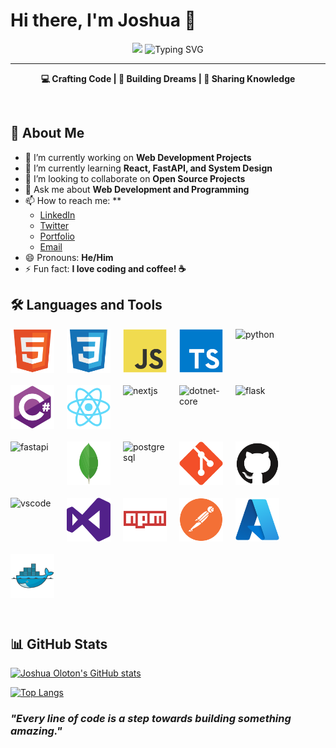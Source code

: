 
# Hi there, I'm Joshua 👋

<div align="center">
  <!-- <img src="https://media.giphy.com/media/QssGEmpkyEOhBCb7e1/giphy.gif" width="200" /> -->

  <!-- Coding/Developer themed GIFs -->
  <img src="https://media.giphy.com/media/qgQUggAC3Pfv687qPC/giphy.gif" width="200" />

  <!-- Developer workspace -->
  <!-- <img src="https://media.giphy.com/media/SWoSkN6DxTszqIKEqv/giphy.gif" width="200" /> -->

  <img src="https://readme-typing-svg.herokuapp.com?font=Fira+Code&size=22&pause=1000&color=00D4AA&center=true&vCenter=true&width=600&lines=Full+Stack+Developer;Open+Source+Contributor;Mobile+Developer;Building+Amazing+Web+Experiences;Always+Learning+New+Technologies" alt="Typing SVG" />
</div>

---

<div align="center">
  
  **💻 Crafting Code | 🚀 Building Dreams | 📝 Sharing Knowledge**
</div>

<br />

## 🚀 About Me
- 🔭 I’m currently working on **Web Development Projects**
- 🌱 I’m currently learning **React, FastAPI, and System Design**
- 👯 I’m looking to collaborate on **Open Source Projects**
- 💬 Ask me about **Web Development and Programming**
- 📫 How to reach me: **
  - [LinkedIn](https://www.linkedin.com/in/joshuaoloton/)
  - [Twitter](https://twitter.com/JoshuaOloton)
  - [Portfolio](https://joshuaoloton.github.io/)
  - [Email](mailto:olotonjoshua23@gmail.com)
- 😄 Pronouns: **He/Him**
- ⚡ Fun fact: **I love coding and coffee! ☕**


## 🛠️ Languages and Tools
<div style="display: flex; flex-wrap: wrap; gap: 20px; align-items: center; margin-bottom: 60px;"> 
  <img src="https://raw.githubusercontent.com/devicons/devicon/master/icons/html5/html5-original.svg" alt="html5" width="70" height="70"/>
  <img src="https://raw.githubusercontent.com/devicons/devicon/master/icons/css3/css3-original.svg" alt="css3" width="70" height="70"/>
  <img src="https://raw.githubusercontent.com/devicons/devicon/master/icons/javascript/javascript-original.svg" alt="javascript" width="70" height="70"/>
  <img src="https://raw.githubusercontent.com/devicons/devicon/master/icons/typescript/typescript-original.svg" alt="typescript" width="70" height="70"/>
  <img src="https://cdn.jsdelivr.net/gh/devicons/devicon@latest/icons/python/python-original.svg" alt="python" width="70" height="70" />
  <img src="https://raw.githubusercontent.com/devicons/devicon/master/icons/csharp/csharp-original.svg" alt="csharp" width="70" height="70"/>
  <img src="https://raw.githubusercontent.com/devicons/devicon/master/icons/react/react-original.svg" alt="react" width="70" height="70"/>
  <img src="https://cdn.jsdelivr.net/gh/devicons/devicon@latest/icons/nextjs/nextjs-original.svg" alt="nextjs" width="70" height="70" />
  <img src="https://cdn.jsdelivr.net/gh/devicons/devicon@latest/icons/dotnetcore/dotnetcore-original.svg" alt="dotnet-core" width="70" height="70" />
  <img src="https://cdn.jsdelivr.net/gh/devicons/devicon@latest/icons/flask/flask-original.svg" alt="flask" width="70" height="70" />    
  <img src="https://cdn.jsdelivr.net/gh/devicons/devicon@latest/icons/fastapi/fastapi-original.svg" alt="fastapi" width="70" height="70" />           
  <img src="https://raw.githubusercontent.com/devicons/devicon/master/icons/mongodb/mongodb-original.svg" alt="mongodb" width="70" height="70"/>
  <img src="https://cdn.jsdelivr.net/gh/devicons/devicon@latest/icons/postgresql/postgresql-original-wordmark.svg" alt="postgresql" width="70" height="70" />
  <img src="https://raw.githubusercontent.com/devicons/devicon/master/icons/git/git-original.svg" alt="git" width="70" height="70"/>
  <img src="https://raw.githubusercontent.com/devicons/devicon/master/icons/github/github-original.svg" alt="github" width="70" height="70"/>
  <img src="https://cdn.jsdelivr.net/gh/devicons/devicon@latest/icons/vscode/vscode-original.svg" alt="vscode" width="70" height="70" />
  <img src="https://raw.githubusercontent.com/devicons/devicon/master/icons/visualstudio/visualstudio-plain.svg" alt="visualstudio" width="70" height="70"/>
  <img src="https://raw.githubusercontent.com/devicons/devicon/master/icons/npm/npm-original-wordmark.svg" alt="npm" width="70" height="70"/>
  <img src="https://raw.githubusercontent.com/devicons/devicon/master/icons/postman/postman-original.svg" alt="postman" width="70" height="70"/>
  <img src="https://raw.githubusercontent.com/devicons/devicon/master/icons/azure/azure-original.svg" alt="azure" width="70" height="70"/>
  <img src="https://raw.githubusercontent.com/devicons/devicon/master/icons/docker/docker-original.svg" alt="docker" width="70" height="70"/>

</div>

## 📊 GitHub Stats
[![Joshua Oloton's GitHub stats](https://github-readme-stats.vercel.app/api?username=JoshuaOloton&hide=stars&show=reviews,prs_merged&show_icons=true&theme=default)](https://github.com/anuraghazra/github-readme-stats)


<!-- Most used languages -->

[![Top Langs](https://github-readme-stats.vercel.app/api/top-langs/?username=JoshuaOloton&layout=compact&theme=default)](https://github.com/anuraghazra/github-readme-stats)

### *"Every line of code is a step towards building something amazing."*

<!--
**JoshuaOloton/JoshuaOloton** is a ✨ _special_ ✨ repository because its `README.md` (this file) appears on your GitHub profile.

Here are some ideas to get you started:

- 🔭 I’m currently working on ...
- 🌱 I’m currently learning ...
- 👯 I’m looking to collaborate on ...
- 🤔 I’m looking for help with ...
- 💬 Ask me about ...
- 📫 How to reach me: ...
- 😄 Pronouns: ...
- ⚡ Fun fact: ...
-->
